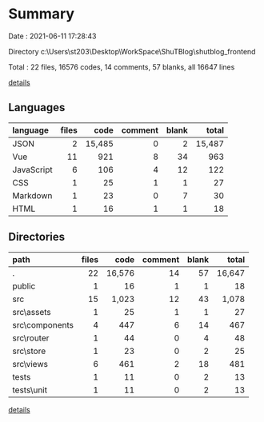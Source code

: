# Summary

Date : 2021-06-11 17:28:43

Directory c:\Users\st203\Desktop\WorkSpace\ShuTBlog\shutblog_frontend

Total : 22 files,  16576 codes, 14 comments, 57 blanks, all 16647 lines

[details](details.md)

## Languages
| language | files | code | comment | blank | total |
| :--- | ---: | ---: | ---: | ---: | ---: |
| JSON | 2 | 15,485 | 0 | 2 | 15,487 |
| Vue | 11 | 921 | 8 | 34 | 963 |
| JavaScript | 6 | 106 | 4 | 12 | 122 |
| CSS | 1 | 25 | 1 | 1 | 27 |
| Markdown | 1 | 23 | 0 | 7 | 30 |
| HTML | 1 | 16 | 1 | 1 | 18 |

## Directories
| path | files | code | comment | blank | total |
| :--- | ---: | ---: | ---: | ---: | ---: |
| . | 22 | 16,576 | 14 | 57 | 16,647 |
| public | 1 | 16 | 1 | 1 | 18 |
| src | 15 | 1,023 | 12 | 43 | 1,078 |
| src\assets | 1 | 25 | 1 | 1 | 27 |
| src\components | 4 | 447 | 6 | 14 | 467 |
| src\router | 1 | 44 | 0 | 4 | 48 |
| src\store | 1 | 23 | 0 | 2 | 25 |
| src\views | 6 | 461 | 2 | 18 | 481 |
| tests | 1 | 11 | 0 | 2 | 13 |
| tests\unit | 1 | 11 | 0 | 2 | 13 |

[details](details.md)